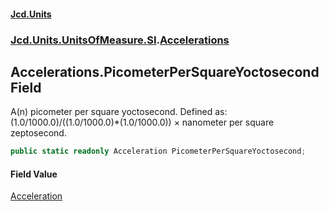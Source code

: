 #### [Jcd.Units](index.md 'index')
### [Jcd.Units.UnitsOfMeasure.SI](Jcd.Units.UnitsOfMeasure.SI.md 'Jcd.Units.UnitsOfMeasure.SI').[Accelerations](Accelerations.md 'Jcd.Units.UnitsOfMeasure.SI.Accelerations')

## Accelerations.PicometerPerSquareYoctosecond Field

A(n) picometer per square yoctosecond. Defined as: (1.0/1000.0)/((1.0/1000.0)*(1.0/1000.0)) × nanometer per square zeptosecond.

```csharp
public static readonly Acceleration PicometerPerSquareYoctosecond;
```

#### Field Value
[Acceleration](Acceleration.md 'Jcd.Units.UnitTypes.Acceleration')